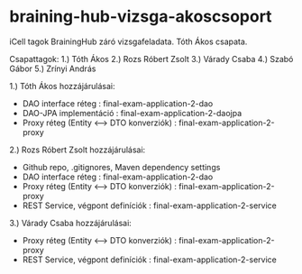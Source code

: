 # braining-hub-vizsga-akoscsoport
iCell tagok BrainingHub záró vizsgafeladata. Tóth Ákos csapata.

Csapattagok:
1.) Tóth Ákos
2.) Rozs Róbert Zsolt
3.) Várady Csaba
4.) Szabó Gábor
5.) Zrínyi András


1.) Tóth Ákos hozzájárulásai:
- DAO interface réteg : final-exam-application-2-dao
- DAO-JPA implementáció : final-exam-application-2-daojpa
- Proxy réteg (Entity <--> DTO konverziók) : final-exam-application-2-proxy

2.) Rozs Róbert Zsolt hozzájárulásai:
- Github repo, .gitignores, Maven dependency settings
- DAO interface réteg : final-exam-application-2-dao
- Proxy réteg (Entity <--> DTO konverziók) : final-exam-application-2-proxy
- REST Service, végpont definíciók : final-exam-application-2-service

3.) Várady Csaba hozzájárulásai:
- Proxy réteg (Entity <--> DTO konverziók) : final-exam-application-2-proxy
- REST Service, végpont definíciók : final-exam-application-2-service

